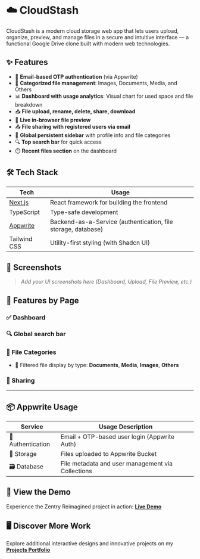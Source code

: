 # ☁️ CloudStash

CloudStash is a modern cloud storage web app that lets users upload, organize, preview, and manage files in a secure and intuitive interface — a functional Google Drive clone built with modern web technologies.

## ✨ Features

- 🔐 **Email-based OTP authentication** (via Appwrite)
- 📁 **Categorized file management**: Images, Documents, Media, and Others
- 📊 **Dashboard with usage analytics**: Visual chart for used space and file breakdown
- 📥 **File upload, rename, delete, share, download**
- 👀 **Live in-browser file preview**
- 📤 **File sharing with registered users via email**
- 🧭 **Global persistent sidebar** with profile info and file categories
- 🔍 **Top search bar** for quick access
- ⏱️ **Recent files section** on the dashboard

## 🛠️ Tech Stack

| Tech         | Usage                             |
|--------------|------------------------------------|
| [Next.js](https://nextjs.org/) | React framework for building the frontend |
| TypeScript   | Type-safe development              |
| [Appwrite](https://appwrite.io/) | Backend-as-a-Service (authentication, file storage, database) |
| Tailwind CSS | Utility-first styling (with Shadcn UI) |

## 📸 Screenshots

> _Add your UI screenshots here (Dashboard, Upload, File Preview, etc.)_

## 📂 Features by Page

### ✅ Dashboard

### 🔍 Global search bar

### 📁 File Categories
- 📂 Filtered file display by type: **Documents**, **Media**, **Images**, **Others**

### 👥 Sharing


---

## 📦 Appwrite Usage

| Service       | Usage Description                              |
|---------------|------------------------------------------------|
| 🔐 Authentication | Email + OTP-based user login (Appwrite Auth) |
| 📁 Storage        | Files uploaded to Appwrite Bucket            |
| 🗃️ Database       | File metadata and user management via Collections |


## 🎥 View the Demo

Experience the Zentry Reimagined project in action: **[Live Demo](https://cloud-stash-ruddy.vercel.app/)**

## 🖥️ Discover More Work

Explore additional interactive designs and innovative projects on my **[Projects Portfolio](https://sameermaitreportfolio.vercel.app/)**
